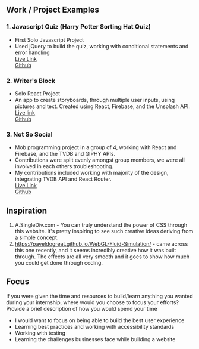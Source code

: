 ## Work / Project Examples

### 1. Javascript Quiz (Harry Potter Sorting Hat Quiz)

- First Solo Javascript Project
- Used jQuery to build the quiz, working with conditional statements and error handling</br>
[Live Link](https://hiraahsan.github.io/hiraAhsanProjectThree/)  
[Github](https://github.com/hiraahsan/hiraAhsanProjectThree)

### 2. Writer's Block
- Solo React Project
-	An app to create storyboards, through multiple user inputs, using pictures and text. Created using React, Firebase, and the Unsplash API. </br>
[Live link](https://hiraahsan.github.io/hira-ahsan-project-five/)  
[Github](https://github.com/hiraahsan/hira-ahsan-project-five)

### 3. Not So Social 
- Mob programming project in a group of 4, working with React and Firebase, and the TVDB and GIPHY APIs. 
- Contributions were split evenly amongst group members, we were all involved in each others troubleshooting.
- My contributions included working with majority of the design, integrating TVDB API and React Router. </br>
[Live Link](https://not-so-social.github.io/notSoSocial/)  
[Github](https://github.com/Not-So-Social/notSoSocial)

## Inspiration

1. A.SingleDiv.com - You can truly understand the power of CSS through this website. It's pretty inspiring to see such creative ideas deriving from a simple concept.</br>
2. https://paveldogreat.github.io/WebGL-Fluid-Simulation/ - came across this one recently, and it seems incredibly creative how it was built through. The effects are all very smooth and it goes to show how much you could get done through coding. 

## Focus

If you were given the time and resources to build/learn anything you wanted during your internship, where would you choose to focus your efforts? Provide a brief description of how you would spend your time

- I would want to focus on being able to build the best user experience
- Learning best practices and working with accessibility standards
- Working with testing
- Learning the challenges businesses face while building a website